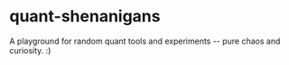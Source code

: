 ﻿# quant-shenanigans

A playground for random quant tools and experiments -- pure chaos and curiosity. :)
